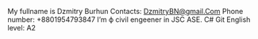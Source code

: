 My fullname is Dzmitry Burhun
Contacts:
DzmitryBN@gmail.Com
Phone number: +8801954793847
I’m ф civil engeener in JSC ASE.
С#
Git
English level: A2

